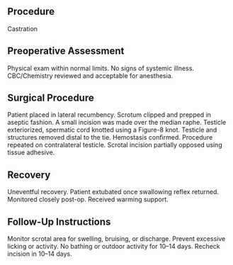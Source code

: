 ## Procedure
Castration

## Preoperative Assessment
Physical exam within normal limits. No signs of systemic illness. CBC/Chemistry reviewed and acceptable for anesthesia.

## Surgical Procedure
Patient placed in lateral recumbency. Scrotum clipped and prepped in aseptic fashion. A small incision was made over the median raphe. Testicle exteriorized, spermatic cord knotted using a Figure-8 knot. Testicle and structures removed distal to the tie. Hemostasis confirmed. Procedure repeated on contralateral testicle. Scrotal incision partially opposed using tissue adhesive.

## Recovery
Uneventful recovery. Patient extubated once swallowing reflex returned. Monitored closely post-op. Received warming support.

## Follow-Up Instructions
Monitor scrotal area for swelling, bruising, or discharge. Prevent excessive licking or activity. No bathing or outdoor activity for 10–14 days. Recheck incision in 10–14 days.
